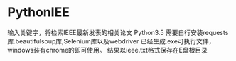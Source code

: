 # PythonIEE
输入关键字，将检索IEEE最新发表的相关论文
Python3.5 需要自行安装requests库.beautifulsoup库,Selenium库以及webdriver
已经生成.exe可执行文件，windows装有chrome的即可使用。
结果以ieee.txt格式保存在E盘根目录
